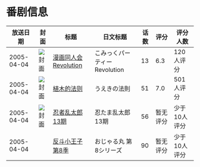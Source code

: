 # 番剧信息

|放送日期|封面|标题|日文标题|话数|评分|评分人数|
|---|---|---|---|---|---|---|
|2005-04-04|![封面](https://lain.bgm.tv/pic/cover/c/65/4a/2079_52605.jpg)|[漫画同人会 Revolution](https://bangumi.tv/subject/2079)|こみっくパーティーRevolution|13|6.3|120人评分|
|2005-04-04|![封面](https://lain.bgm.tv/pic/cover/c/2b/45/3157_SGJR7.jpg)|[植木的法则](https://bangumi.tv/subject/3157)|うえきの法則|51|7.0|501人评分|
|2005-04-04|![封面](https://lain.bgm.tv/pic/cover/c/39/7a/161691_9p7P0.jpg)|[忍者乱太郎 13期](https://bangumi.tv/subject/161691)|忍たま乱太郎 13期|56|暂无评分|少于10人评分|
|2005-04-04||[反斗小王子 第8季](https://bangumi.tv/subject/416181)|おじゃる丸 第8シリーズ|90|暂无评分|少于10人评分|

